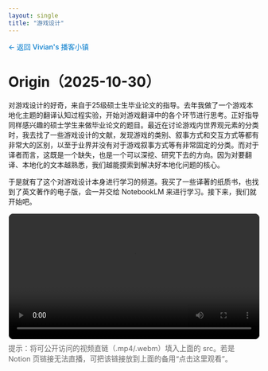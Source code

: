 ```yaml
---
layout: single
title: "游戏设计"
---
```


<div style="margin-bottom: 2em;">
  <a href="/podcasts/" style="color: #007acc; text-decoration: none; font-weight: 500;">← 返回 Vivian's 播客小镇</a>
</div>


# Origin（2025-10-30）

对游戏设计的好奇，来自于25级硕士生毕业论文的指导。去年我做了一个游戏本地化主题的翻译认知过程实验，开始对游戏翻译中的各个环节进行思考。正好指导同样感兴趣的硕士学生来做毕业论文的题目。最近在讨论游戏内世界观元素的分类时，我去找了一些游戏设计的文献，发现游戏的类别、叙事方式和交互方式等都有非常大的区别，以至于业界并没有对于游戏叙事方式等有非常固定的分类。而对于译者而言，这既是一个缺失，也是一个可以深挖、研究下去的方向。因为对要翻译、本地化的文本越熟悉，我们越能摸索到解决好本地化问题的核心。

于是就有了这个对游戏设计本身进行学习的频道。我买了一些译著的纸质书，也找到了英文著作的电子版，会一并交给 NotebookLM 来进行学习。接下来，我们就开始吧。


<div class="gd-video" style="margin: 10px 0 18px;">
  <video controls preload="metadata" src="" poster="" style="width: 100%; height: auto; border: 1px solid #eee; border-radius: 10px; background: #000;">
    抱歉，您的浏览器不支持视频播放。您可以
    <a href="#" target="_blank" rel="noopener">点击这里观看</a>。
  </video>
  <div style="font-size: 0.9rem; color: #666; margin-top: 6px;">提示：将可公开访问的视频直链（.mp4/.webm）填入上面的 src。若是 Notion 页链接无法直播，可把该链接放到上面的备用“点击这里观看”。</div>
</div>







